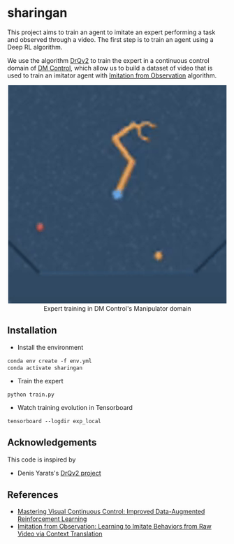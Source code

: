 # sharingan

This project aims to train an agent to imitate an expert performing a task and observed through a video.
The first step is to train an agent using a Deep RL algorithm. 

We use the algorithm [DrQv2](https://arxiv.org/abs/2107.09645) to train the expert in a continuous control domain of [DM Control](https://github.com/deepmind/dm_control),
which allow us to build a dataset of video that is used to train an imitator agent with [Imitation from Observation](https://arxiv.org/abs/1707.03374) algorithm.

<p align="center">
<img src="demo/demo-expert.gif" width="500">
<br>
Expert training in DM Control's Manipulator domain
</p>

## Installation

* Install the environment
```shell
conda env create -f env.yml
conda activate sharingan
```

* Train the expert
```shell
python train.py
```

* Watch training evolution in Tensorboard
```shell
tensorboard --logdir exp_local
```

## Acknowledgements
This code is inspired by
* Denis Yarats's [DrQv2 project](https://github.com/facebookresearch/drqv2)

## References
* [Mastering Visual Continuous Control: Improved Data-Augmented Reinforcement Learning](https://arxiv.org/pdf/2107.09645.pdf)
* [Imitation from Observation: Learning to Imitate Behaviors from Raw Video via Context Translation](https://arxiv.org/pdf/1707.03374.pdf)
